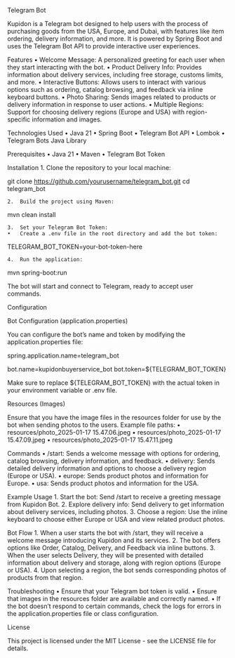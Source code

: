 Telegram Bot

Kupidon is a Telegram bot designed to help users with the process of purchasing goods from the USA, Europe, and Dubai, with features like item ordering, delivery information, and more. It is powered by Spring Boot and uses the Telegram Bot API to provide interactive user experiences.

Features
	•	Welcome Message: A personalized greeting for each user when they start interacting with the bot.
	•	Product Delivery Info: Provides information about delivery services, including free storage, customs limits, and more.
	•	Interactive Buttons: Allows users to interact with various options such as ordering, catalog browsing, and feedback via inline keyboard buttons.
	•	Photo Sharing: Sends images related to products or delivery information in response to user actions.
	•	Multiple Regions: Support for choosing delivery regions (Europe and USA) with region-specific information and images.

Technologies Used
	•	Java 21
	•	Spring Boot
	•	Telegram Bot API
	•	Lombok
	•	Telegram Bots Java Library

Prerequisites
	•	Java 21
	•	Maven
	•	Telegram Bot Token

Installation
	1.	Clone the repository to your local machine:

git clone https://github.com/yourusername/telegram_bot.git
cd telegram_bot

	2.	Build the project using Maven:

mvn clean install

	3.	Set your Telegram Bot Token:
	•	Create a .env file in the root directory and add the bot token:

TELEGRAM_BOT_TOKEN=your-bot-token-here


	4.	Run the application:

mvn spring-boot:run

The bot will start and connect to Telegram, ready to accept user commands.

Configuration

Bot Configuration (application.properties)

You can configure the bot’s name and token by modifying the application.properties file:

spring.application.name=telegram_bot

bot.name=kupidonbuyerservice_bot
bot.token=${TELEGRAM_BOT_TOKEN}

Make sure to replace ${TELEGRAM_BOT_TOKEN} with the actual token in your environment variable or .env file.

Resources (Images)

Ensure that you have the image files in the resources folder for use by the bot when sending photos to the users. Example file paths:
	•	resources/photo_2025-01-17 15.47.06.jpeg
	•	resources/photo_2025-01-17 15.47.09.jpeg
	•	resources/photo_2025-01-17 15.47.11.jpeg

Commands
	•	/start: Sends a welcome message with options for ordering, catalog browsing, delivery information, and feedback.
	•	delivery: Sends detailed delivery information and options to choose a delivery region (Europe or USA).
	•	europe: Sends product photos and information for Europe.
	•	usa: Sends product photos and information for the USA.

Example Usage
	1.	Start the bot: Send /start to receive a greeting message from Kupidon Bot.
	2.	Explore delivery info: Send delivery to get information about delivery services, including photos.
	3.	Choose a region: Use the inline keyboard to choose either Europe or USA and view related product photos.

Bot Flow
	1.	When a user starts the bot with /start, they will receive a welcome message introducing Kupidon and its services.
	2.	The bot offers options like Order, Catalog, Delivery, and Feedback via inline buttons.
	3.	When the user selects Delivery, they will be presented with detailed information about delivery and storage, along with region options (Europe or USA).
	4.	Upon selecting a region, the bot sends corresponding photos of products from that region.

Troubleshooting
	•	Ensure that your Telegram bot token is valid.
	•	Ensure that images in the resources folder are available and correctly named.
	•	If the bot doesn’t respond to certain commands, check the logs for errors in the application.properties file or class configuration.

License

This project is licensed under the MIT License - see the LICENSE file for details.
